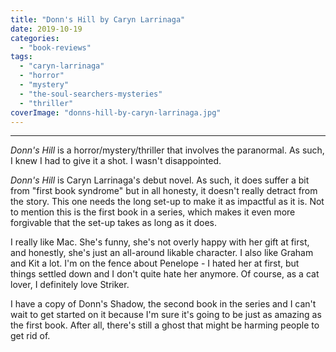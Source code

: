```yaml
---
title: "Donn's Hill by Caryn Larrinaga"
date: 2019-10-19
categories: 
  - "book-reviews"
tags: 
  - "caryn-larrinaga"
  - "horror"
  - "mystery"
  - "the-soul-searchers-mysteries"
  - "thriller"
coverImage: "donns-hill-by-caryn-larrinaga.jpg"
---
```


* * *

_Donn's Hill_ is a horror/mystery/thriller that involves the paranormal. As such, I knew I had to give it a shot. I wasn't disappointed.

_Donn's Hill_ is Caryn Larrinaga's debut novel. As such, it does suffer a bit from "first book syndrome" but in all honesty, it doesn't really detract from the story. This one needs the long set-up to make it as impactful as it is. Not to mention this is the first book in a series, which makes it even more forgivable that the set-up takes as long as it does.

I really like Mac. She's funny, she's not overly happy with her gift at first, and honestly, she's just an all-around likable character. I also like Graham and Kit a lot. I'm on the fence about Penelope - I hated her at first, but things settled down and I don't quite hate her anymore. Of course, as a cat lover, I definitely love Striker.

I have a copy of Donn's Shadow, the second book in the series and I can't wait to get started on it because I'm sure it's going to be just as amazing as the first book. After all, there's still a ghost that might be harming people to get rid of.

